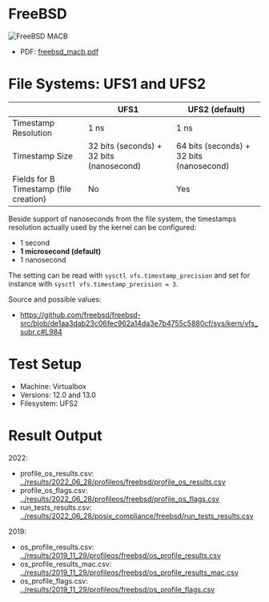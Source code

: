 # FreeBSD

![FreeBSD MACB](https://yaps8.github.io/os_timestamps/2022-03-03/freebsd_macb.png)

- PDF: [freebsd_macb.pdf](https://github.com/QuoSecGmbH/os_timestamps/releases/download/2022-03-03/freebsd_macb.pdf)


# File Systems: UFS1 and UFS2

|                      | UFS1 | UFS2 (default) |
|----------------------|------|------|
| Timestamp Resolution | 1 ns | 1 ns |
| Timestamp Size       | 32 bits (seconds) + 32 bits (nanosecond) | 64 bits (seconds) + 32 bits (nanosecond)     |
| Fields for B Timestamp (file creation)            |  No  | Yes  |

Beside support of nanoseconds from the file system, the timestamps resolution actually used by the kernel can be configured:
- 1 second
- **1 microsecond (default)**
- 1 nanosecond

The setting can be read with `sysctl vfs.timestamp_precision` and set for instance with `sysctl vfs.timestamp_precision = 3`.

Source and possible values:
- https://github.com/freebsd/freebsd-src/blob/de1aa3dab23c06fec962a14da3e7b4755c5880cf/sys/kern/vfs_subr.c#L984

# Test Setup

- Machine: Virtualbox
- Versions: 12.0 and 13.0
- Filesystem: UFS2

# Result Output

2022:
- profile_os_results.csv: [../results/2022_06_28/profileos/freebsd/profile_os_results.csv](../results/2022_06_28/profileos/freebsd/profile_os_results.csv)
- profile_os_flags.csv: [../results/2022_06_28/profileos/freebsd/profile_os_flags.csv](../results/2022_06_28/profileos/freebsd/profile_os_flags.csv)
- run_tests_results.csv: [../results/2022_06_28/posix_compliance/freebsd/run_tests_results.csv](../results/2022_06_28/posix_compliance/freebsd/run_tests_results.csv)

2019:
- os_profile_results.csv: [../results/2019_11_29/profileos/freebsd/os_profile_results.csv](../results/2019_11_29/profileos/freebsd/os_profile_results.csv)
- os_profile_results_mac.csv: [../results/2019_11_29/profileos/freebsd/os_profile_results_mac.csv](../results/2019_11_29/profileos/freebsd/os_profile_results_mac.csv)
- os_profile_flags.csv: [../results/2019_11_29/profileos/freebsd/os_profile_flags.csv](../results/2019_11_29/profileos/freebsd/os_profile_flags.csv)
